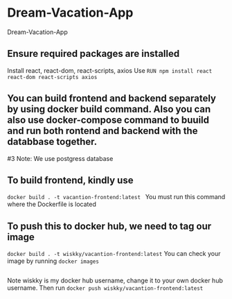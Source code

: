 # Dream-Vacation-App
Dream-Vacation-App
## Ensure required packages are installed
Install react, react-dom, react-scripts, axios
Use `RUN npm install react react-dom react-scripts axios`

## You can build frontend and backend separately by using docker build command. Also you can also use docker-compose command to buuild and run both rontend and backend with the databbase together. 
#3 Note: We use postgress database 

## To build frontend, kindly use
`docker build . -t vacantion-frontend:latest ` 
You must run this command where the Dockerfile is located

## To push this to docker hub, we need to tag our image
`docker build . -t wiskky/vacantion-frontend:latest`
You can check your image by running `docker images`

![]()

Note wiskky is my docker hub username, change it to your own docker hub username.
Then run `docker push wiskky/vacantion-frontend:latest`
